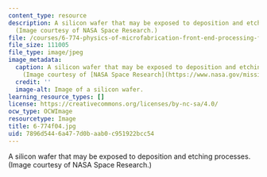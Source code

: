 ```yaml
---
content_type: resource
description: A silicon wafer that may be exposed to deposition and etching processes.
  (Image courtesy of NASA Space Research.)
file: /courses/6-774-physics-of-microfabrication-front-end-processing-fall-2004/7896d5446a477d0baab0c951922bcc54_6-774f04.jpg
file_size: 111005
file_type: image/jpeg
image_metadata:
  caption: A silicon wafer that may be exposed to deposition and etching processes.
    (Image courtesy of [NASA Space Research](https://www.nasa.gov/mission_pages/station/research/index.html).)
  credit: ''
  image-alt: Image of a silicon wafer.
learning_resource_types: []
license: https://creativecommons.org/licenses/by-nc-sa/4.0/
ocw_type: OCWImage
resourcetype: Image
title: 6-774f04.jpg
uid: 7896d544-6a47-7d0b-aab0-c951922bcc54
---
```

A silicon wafer that may be exposed to deposition and etching processes. (Image courtesy of NASA Space Research.)